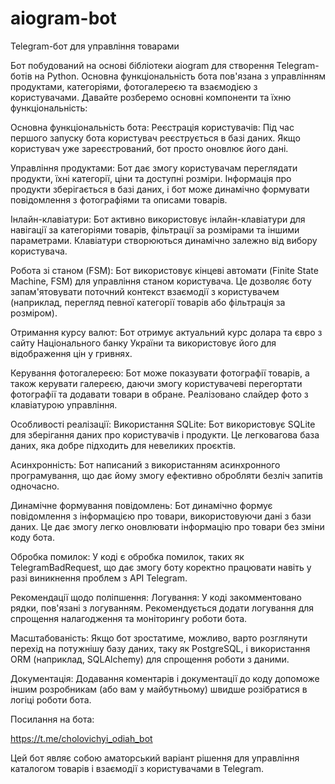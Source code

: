 # aiogram-bot
Telegram-бот для управління товарами

Бот побудований на основі бібліотеки aiogram для створення Telegram-ботів на Python. Основна функціональність бота пов'язана з управлінням продуктами, категоріями, фотогалереєю та взаємодією з користувачами. Давайте розберемо основні компоненти та їхню функціональність:

Основна функціональність бота:
Реєстрація користувачів: Під час першого запуску бота користувач реєструється в базі даних. Якщо користувач уже зареєстрований, бот просто оновлює його дані.

Управління продуктами: Бот дає змогу користувачам переглядати продукти, їхні категорії, ціни та доступні розміри. Інформація про продукти зберігається в базі даних, і бот може динамічно формувати повідомлення з фотографіями та описами товарів.

Інлайн-клавіатури: Бот активно використовує інлайн-клавіатури для навігації за категоріями товарів, фільтрації за розмірами та іншими параметрами. Клавіатури створюються динамічно залежно від вибору користувача.

Робота зі станом (FSM): Бот використовує кінцеві автомати (Finite State Machine, FSM) для управління станом користувача. Це дозволяє боту запам'ятовувати поточний контекст взаємодії з користувачем (наприклад, перегляд певної категорії товарів або фільтрація за розміром).

Отримання курсу валют: Бот отримує актуальний курс долара та євро з сайту Національного банку України та використовує його для відображення цін у гривнях.

Керування фотогалереєю: Бот може показувати фотографії товарів, а також керувати галереєю, даючи змогу користувачеві перегортати фотографії та додавати товари в обране. Реалізовано слайдер фото з клавіатурою управління.

Особливості реалізації:
Використання SQLite: Бот використовує SQLite для зберігання даних про користувачів і продукти. Це легковагова база даних, яка добре підходить для невеликих проєктів.

Асинхронність: Бот написаний з використанням асинхронного програмування, що дає йому змогу ефективно обробляти безліч запитів одночасно.

Динамічне формування повідомлень: Бот динамічно формує повідомлення з інформацією про товари, використовуючи дані з бази даних. Це дає змогу легко оновлювати інформацію про товари без зміни коду бота.

Обробка помилок: У коді є обробка помилок, таких як TelegramBadRequest, що дає змогу боту коректно працювати навіть у разі виникнення проблем з API Telegram.

Рекомендації щодо поліпшення:
Логування: У коді закомментовано рядки, пов'язані з логуванням. Рекомендується додати логування для спрощення налагодження та моніторингу роботи бота.

Масштабованість: Якщо бот зростатиме, можливо, варто розглянути перехід на потужнішу базу даних, таку як PostgreSQL, і використання ORM (наприклад, SQLAlchemy) для спрощення роботи з даними.

Документація: Додавання коментарів і документації до коду допоможе іншим розробникам (або вам у майбутньому) швидше розібратися в логіці роботи бота.

Посилання на бота:

https://t.me/cholovichyi_odiah_bot

Цей бот являє собою аматорський варіант рішення для управління каталогом товарів і взаємодії з користувачами в Telegram.